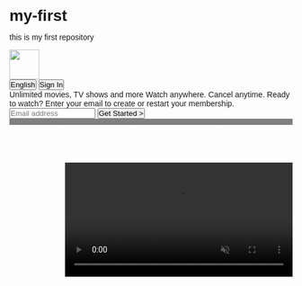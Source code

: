 # my-first
this is my first repository
<!DOCTYPE html>
<html lang="eng">

<head>
    <meta charset="UTF-8">
    <meta name="viewport" content="width=device-width, initial-scale=1.0">
    <title>Document</title>
    <link rel="stylesheet" href="style.css">
</head>
<style>
    * {
    margin: 0;
    padding: 0;
    font-family:'Gill Sans', 'Gill Sans MT', Calibri, 'Trebuchet MS', sans-serif;
}

body {

    background-color: black;
    overflow-x: hidden;
}

.main {
    background-image: url("background.jpg");
    background-repeat: no-repeat;
    background-position: center;
    background-size: max(1400px, 100vw);
    height: 97vh;
    width: 100vw;

}

.main .container {
    height: 97vh;
    width: 100vw;
    background-color: black;
    opacity: 0.69;
    position: absolute;
    top: 0;
}

nav {
    position: relative;
    top: 20px;
    display: flex;
    justify-content: space-between;
    align-items: center;
    height: 62px;

    width: 80vw;
    margin: auto;
    position: relative;
    z-index: 10;


}

nav img {
    width: 114px;
}

nav button {
    border: 1px solid white;
    background: transparent;
    color: white;
    height: 40px;
    width: 140px;
    border-radius: 10px;
    font-weight: 400;
    font-size: 15px;
}

.sign {
    background-color: red;
    border: none;
    width: 100px;
    margin-left: 20px;
}

.hero {
    color: white;
    display: flex;
    justify-content: center;
     height:100%; 
    align-items: center;
    flex-direction: column;
    position: relative;
    z-index: 1;
    gap: 25px;
    text-align: center;
}

.hero> :nth-child(1) {
    font-size: 48px;
    font-weight: bolder;
}

.hero> :nth-child(2) {
    font-size: 25px;
    font-weight: bolder;
}

.hero> :nth-child(3) {
    font-size: 17px;
    font-weight: bolder;
}

.email input {

    padding: 7px 101px 8px 14px;
    font-size: 12px;
    border-radius: 4px;
    background-color: rgba(23,23,23,0.7);
    border: 1px solid rgba(235, 231, 231, 0.5);
}

.email button {
    border-radius: 4px;
    background-color: red;
    color: white;
    border: none;
    font-size: 20px;
    font-weight: bold;
    padding: 3px 24px;
}
.seperation{
    height: 11px;
    background-color: gray;
}
.first{
    display: flex;
    justify-content: center;
    color: white;
    max-width: 70vw;
    margin: auto;
    align-items: center;

}

.firstimg img{
    width: 30vw;
}
.firstimg{
    position: relative;
}
.firstimg video{
    position: absolute;
    top: 51px;
    right: 0;
    width: 405px;

}
.first> div{
    display: flex;
    flex-direction: column;
}
section img{
    position: relative;
    z-index: 10;
}
.first> div :nth-child(1){
    font-size: 48px;
    font-weight: bolder;
}
.first> div:nth-child(2){
    font-size: 24px;
    }
</style>

<body>
    <div class="main">
        <nav>
            <span><img width="53" src="hh.svg" alt=""></span>
            <div>
                <button>English</button>
                <button class="sign">Sign In</button>
            </div>
        </nav>
        <div class="container"></div>
        <div class="hero">
            <span>Unlimited movies, TV shows and more</span>
            <span>Watch anywhere. Cancel anytime.</span>
            <span>Ready to watch? Enter your email to create or restart your membership.</span>
            <div class="email"> <input type="email" placeholder="Email address">
                <button>Get Started &gt;</button></div>
        </div>
    </div>
    <div class="seperation"></div>
    <section class="first">
        <div>
           <span> Enjoy on your TV</span>
        <span>Watch on smart TVs, PlayStation, Xbox, Chromecast, Apple TV, Blu-ray players and more.</span>
        </div>
        <div class="firstimg">
            <img src="tv.png" alt="">
            <video src="https://assets.nflxext.com/ffe/siteui/acquisition/ourStory/fuji/desktop/video-tv-in-0819.m4v" autoplay loop muted></video>
        </div>
    </section>


</body>

</html>
